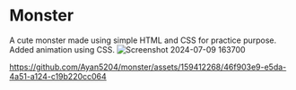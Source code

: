 # Monster
A cute monster made using simple HTML and CSS for practice purpose. Added animation using CSS.
![Screenshot 2024-07-09 163700](https://github.com/Ayan5204/monster/assets/159412268/0b9950db-fe6e-41d8-b4ee-bb0ea8677e5f)


https://github.com/Ayan5204/monster/assets/159412268/46f903e9-e5da-4a51-a124-c19b220cc064

